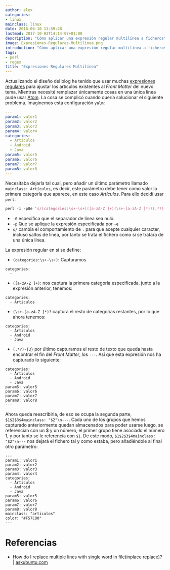 ```yaml
---
author: alex
categories:
- linux
mainclass: linux
date: 2016-06-10 13:59:28
lastmod: 2017-10-03T14:14:07+01:00
description: "Cómo aplicar una expresión regular multilínea a ficheros"
image: Expresiones-Regulares-Multilinea.png
introduction: "Cómo aplicar una expresión regular multilínea a ficheros"
tags:
- perl
- regex
title: "Expresiones Regulares Multilínea"
---
```


Actualizando el diseño del blog he tenido que usar muchas [expresiones regulares](/introduccion-a-las-expresiones-regulares-en-python/ "Introducción a las expresiones regulares en python") para ajustar los artículos existentes al _Front Matter_ del nuevo tema. Mientras necesité remplazar únicamente cosas en una única línea pude usar [Atom](/instalar-atom-el-editor-de-github-en-linux/ "Instalar Atom, el editor de GitHub en Linux"). La cosa se complicó cuando quería solucionar el siguiente problema. Imaginemos esta configuración `yalm`:

```yaml
---
param1: valor1
param2: valor2
param3: valor3
param4: valor4
categories:
  - Articulos
  - Android
  - Java
param5: valor5
param6: valor6
param7: valor7
param8: valor8
---
```

<!--more--><!--ad-->

Necesitaba dejarla tal cual, pero añadir un último parámetro llamado `mainclass: Artículos`, es decir, este parámetro debe tener como valor la primera categoría que aparece, en este caso _Artículos_. Para ello decidí usar `perl`:

```perl
perl -i -p0e 's/(categories:\s+-\s+)([a-zA-Z ]+)(\s+-[a-zA-Z ]*)?(.*?)-{3}/$1$2$3$4mainclass: "$2"\n---/s'
```

- `-0` especifica que el separador de línea sea nulo.
- `-p` Que se aplique la expresión especificada por `-e`
- `s/` cambia el comportamiento de `.` para que acepte cualquier caracter, incluso saltos de línea, por tanto se trata el fichero como si se tratara de una única línea.

La expresión regular en sí se define:

- `(categories:\s+-\s+)`: Capturamos

```
categories:
  -
```

- `([a-zA-Z ]+)`: nos captura la primera categoría especificada, junto a la expresión anterior, tenemos:

```
categories:
  - Articulos
```

- `(\s+-[a-zA-Z ]*)?` captura el resto de categorías restantes, por lo que ahora tenemos:

```
categories:
  - Articulos
  - Android
  - Java
```

- `(.*?)-{3}` por último capturamos el resto de texto que queda hasta encontrar el fin del _Front Matter_, los `---`. Así que esta expresión nos ha capturado lo siguiente:

```
categories:
  - Articulos
  - Android
  - Java
param5: valor5
param6: valor6
param7: valor7
param8: valor8
---
```

Ahora queda reescribirla, de eso se ocupa la segunda parte, `$1$2$3$4mainclass: "$2"\n---`. Cada uno de los grupos que hemos capturado anteriormente quedan almacenados para poder usarse luego, se referencian con un $ y un número, el primer grupo tiene asociado el número 1, y por tanto se le referencia con `$1`. De este modo, `$1$2$3$4mainclass: "$2"\n---` nos dejará el fichero tal y como estaba, pero añadiéndole al final otro parámetro:

```
---
param1: valor1
param2: valor2
param3: valor3
param4: valor4
categories:
  - Articulos
  - Android
  - Java
param5: valor5
param6: valor6
param7: valor7
param8: valor8
mainclass: "articulos"
color: "#F57C00"
---
```

# Referencias

- How do I replace multiple lines with single word in file(inplace replace)? \| [askubuntu.com](http://askubuntu.com/questions/533221/how-do-i-replace-multiple-lines-with-single-word-in-fileinplace-replace "How do I replace multiple lines with single word in file(inplace replace)?")
